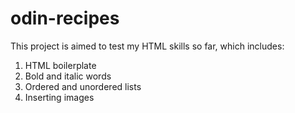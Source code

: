 # odin-recipes

This project is aimed to test my HTML skills so far, which includes:
1. HTML boilerplate
2. Bold and italic words
3. Ordered and unordered lists
4. Inserting images